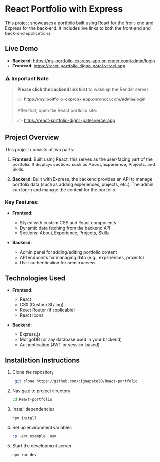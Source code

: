 # React Portfolio with Express

This project showcases a portfolio built using React for the front-end and Express for the back-end. It includes live links to both the front-end and back-end applications.

## Live Demo

- **Backend**: https://my-portfolio-express-app.onrender.com/admin/login
- **Frontend**: https://react-portfolio-digna-patel.vercel.app

### ⚠️ Important Note

> **Please click the backend link first** to wake up the Render server:
>
> 👉 https://my-portfolio-express-app.onrender.com/admin/login
>
> After that, open the React portfolio site:
>
> 👉 https://react-portfolio-digna-patel.vercel.app

## Project Overview

This project consists of two parts:

1. **Frontend**: Built using React, this serves as the user-facing part of the portfolio. It displays sections such as About, Experience, Projects, and Skills.
   
2. **Backend**: Built with Express, the backend provides an API to manage portfolio data (such as adding experiences, projects, etc.). The admin can log in and manage the content for the portfolio.

### Key Features:

- **Frontend**:
  - Styled with custom CSS and React components
  - Dynamic data fetching from the backend API
  - Sections: About, Experience, Projects, Skills

- **Backend**:
  - Admin panel for adding/editing portfolio content
  - API endpoints for managing data (e.g., experiences, projects)
  - User authentication for admin access

## Technologies Used

- **Frontend**:
  - React
  - CSS (Custom Styling)
  - React Router (if applicable)
  - React Icons

- **Backend**:
  - Express.js
  - MongoDB (or any database used in your backend)
  - Authentication (JWT or session-based)

## Installation Instructions

1. Clone the repository

   ```bash
    git clone https://github.com/dignapatel0/React-portfolio
2. Navigate to project directory
    ```bash
    cd React-portfolio
3. Install dependencies
    ```bash
    npm install
4. Set up environment variables
    ```bash
    cp .env.example .env
5. Start the development server
    ```bash
    npm run dev